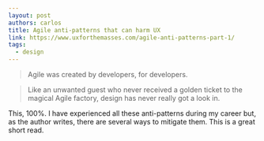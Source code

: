 ```yaml
---
layout: post
authors: carlos
title: Agile anti-patterns that can harm UX
link: https://www.uxforthemasses.com/agile-anti-patterns-part-1/
tags:
  - design
---
```

> Agile was created by developers, for developers.

> Like an unwanted guest who never received a golden ticket to the magical Agile factory, design has never really got a look in.

This, 100%. I have experienced all these anti-patterns during my career but, as the author writes, there are several ways to mitigate them. This is a great short read.
